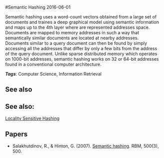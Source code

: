 
#Semantic Hashing
2016-06-01

Semantic hashing uses a word-count vectors obtained from a large set of documents and traines a deep graphical model using semantic information and maps up to the 4th layer where are represented addresses space.
Documents are mapped to memory addresses in such a way that semantically similar documents are located at nearby addresses. Documents similar to a query document can then be found by simply accessing all the addresses that differ by only a few bits from the address of the query document. Unlike sparse distributed memory which operates on 1000-bit addresses, semantic hashing works on 32 or 64-bit addresses found in a conventional computer architecture.

***Tags***: Computer Science, Information Retrieval

## See also
## See also:
[Locality Sensitive Hashing](/locality_sensitive_hashing)
## Papers
* Salakhutdinov, R., & Hinton, G. (2007). [Semantic hashing](). RBM, 500(3), 500.



